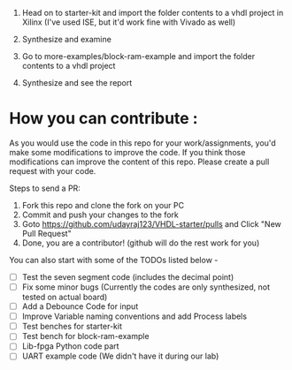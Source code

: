 
1. Head on to starter-kit and import the folder contents to a vhdl project in Xilinx (I've used ISE, but it'd work fine with Vivado as well)
2. Synthesize and examine


1. Go to more-examples/block-ram-example and import the folder contents to a vhdl project
2. Synthesize and see the report


# How you can contribute :
As you would use the code in this repo for your work/assignments, you'd make some modifications to improve the code.
If you think those modifications can improve the content of this repo. Please create a pull request with your code.

Steps to send a PR:
1. Fork this repo and clone the fork on your PC
2. Commit and push your changes to the fork
3. Goto https://github.com/udayraj123/VHDL-starter/pulls and Click "New Pull Request"
4. Done, you are a contributor! (github will do the rest work for you)

You can also start with some of the TODOs listed below -
- [ ] Test the seven segment code (includes the decimal point)
- [ ] Fix some minor bugs (Currently the codes are only synthesized, not tested on actual board)
- [ ] Add a Debounce Code for input
- [ ] Improve Variable naming conventions and add Process labels
- [ ] Test benches for starter-kit
- [ ] Test bench for block-ram-example
- [ ] Lib-fpga Python code part
- [ ] UART example code (We didn't have it during our lab)